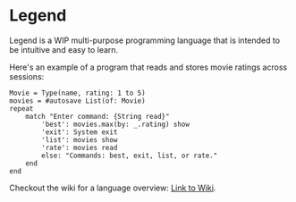 # Legend
Legend is a WIP multi-purpose programming language that is intended to be intuitive and easy to learn.

Here's an example of a program that reads and stores movie ratings across sessions:
```
Movie = Type(name, rating: 1 to 5)
movies = #autosave List(of: Movie)
repeat
    match "Enter command: {String read}"
        'best': movies.max(by: _.rating) show
        'exit': System exit
        'list': movies show
        'rate': movies read
        else: "Commands: best, exit, list, or rate."
    end
end
```

Checkout the wiki for a language overview: [Link to Wiki](https://github.com/ValorCat/legend/wiki).
